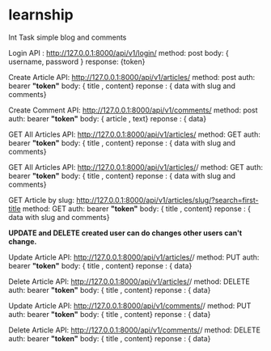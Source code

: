# learnship
Int Task simple blog and comments

Login API : http://127.0.0.1:8000/api/v1/login/
    method: post
    body: { username, password }
    response: {token}

Create Article API: http://127.0.0.1:8000/api/v1/articles/
    method: post
    auth: bearer **"token"**
    body: { title , content}
    reponse : { data with slug and comments}

Create Comment API: http://127.0.0.1:8000/api/v1/comments/
    method: post
    auth: bearer **"token"**
    body: { article , text}
    reponse : { data}


GET All Articles API: http://127.0.0.1:8000/api/v1/articles/
    method: GET
    auth: bearer **"token"**
    body: { title , content}
    reponse : { data with slug and comments}

GET All Articles API: http://127.0.0.1:8000/api/v1/articles/<UUID>/
    method: GET
    auth: bearer **"token"**
    body: { title , content}
    reponse : { data with slug and comments}

GET Article by slug: http://127.0.0.1:8000/api/v1/articles/slug/?search=first-title
    method: GET
    auth: bearer **"token"**
    body: { title , content}
    reponse : { data with slug and comments}

**UPDATE and DELETE created user can do changes other users can't change.**

Update Article API: http://127.0.0.1:8000/api/v1/articles/<UUID>/
    method: PUT
    auth: bearer **"token"**
    body: { title , content}
    reponse : { data}


Delete Article API: http://127.0.0.1:8000/api/v1/articles/<UUID>/
    method: DELETE
    auth: bearer **"token"**
    body: { title , content}
    reponse : { data}


Update Article API: http://127.0.0.1:8000/api/v1/comments/<UUID>/
    method: PUT
    auth: bearer **"token"**
    body: { title , content}
    reponse : { data}


Delete Article API: http://127.0.0.1:8000/api/v1/comments/<UUID>/
    method: DELETE
    auth: bearer **"token"**
    body: { title , content}
    reponse : { data}

